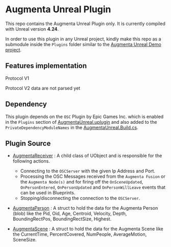 # Augmenta Unreal Plugin

This repo contains the Augmenta Unreal Plugin only. It is currently compiled with Unreal version **4.24**.

In order to use this plugin in any Unreal project, kindly make this repo as a submodule inside the `Plugins` folder similar to the [Augmenta Unreal Demo project](https://github.com/Theoriz/AugmentaUnreal-Demo).

## Features implementation

Protocol V1

Protocol V2 data are not parsed yet

## Dependency

This plugin depends on the `OSC` Plugin by Epic Games Inc. which is enabled in the `Plugins` section of [AugmentaUnreal.uplugin](AugmentaUnreal.uplugin#L25) and also added to the `PrivateDependencyModuleNames` in the [AugmentaUnreal.Build.cs](Source/AugmentaUnreal/AugmentaUnreal.Build.cs#L42).

## Plugin Source

 - [AugmentaReceiver](Source/AugmentaUnreal/Public/AugmentaReceiver.h#L108) : A child class of UObject and is responsible for the following actions.
 	- Connecting to the `OSCServer` with the given Ip Address and Port.
	- Processing the OSC Messages received from the `Augmenta Fusion` or the `Augmenta Node(s)` and for firing off the `OnSceneUpdated`, `OnPersonEntered`, `OnPersonUpdated` and `OnPersonWillLeave` events that can be used in Blueprints.
	- Stopping/disconnecting the connection to the `OSCServer`.

 - [AugmentaPerson](Source/AugmentaUnreal/Public/AugmentaReceiver.h#L14) : A struct to hold the data for the Augmenta Person (blob) like the Pid, Oid, Age, Centroid, Velocity, Depth, BoundingRectPos, BoundingRectSize, Highest.
 - [AugmentaScene](Source/AugmentaUnreal/Public/AugmentaReceiver.h#L67) : A struct to hold the data for the Augmenta Scene like the CurrentTime, PercentCovered, NumPeople, AverageMotion, SceneSize.
